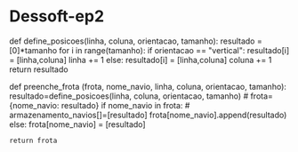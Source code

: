 # Dessoft-ep2
def define_posicoes(linha, coluna, orientacao, tamanho):
    resultado = [0]*tamanho
    for i in range(tamanho):
        if orientacao == "vertical":
            resultado[i] = [linha,coluna]
            linha += 1
        else:
            resultado[i] = [linha,coluna]
            coluna += 1
    return resultado

def preenche_frota (frota, nome_navio, linha, coluna, orientacao, tamanho):
    resultado=define_posicoes(linha, coluna, orientacao, tamanho)
    # frota={nome_navio: resultado}
    if nome_navio in frota:
        # armazenamento_navios[]=[resultado]
        frota[nome_navio].append(resultado)
    else:
        frota[nome_navio] = [resultado]

    return frota


